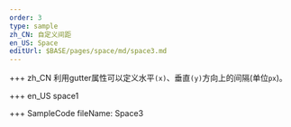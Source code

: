 ```yaml
--- 
order: 3
type: sample
zh_CN: 自定义间距
en_US: Space
editUrl: $BASE/pages/space/md/space3.md
---
```


+++ zh_CN
利用gutter属性可以定义水平<Code>(x)</Code>、垂直<Code>(y)</Code>方向上的间隔(单位<Code>px</Code>)。

+++ en_US
space1

+++ SampleCode
fileName: Space3
